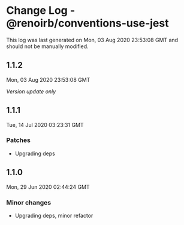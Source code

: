 # Change Log - @renoirb/conventions-use-jest

This log was last generated on Mon, 03 Aug 2020 23:53:08 GMT and should not be
manually modified.

## 1.1.2

Mon, 03 Aug 2020 23:53:08 GMT

_Version update only_

## 1.1.1

Tue, 14 Jul 2020 03:23:31 GMT

### Patches

- Upgrading deps

## 1.1.0

Mon, 29 Jun 2020 02:44:24 GMT

### Minor changes

- Upgrading deps, minor refactor
